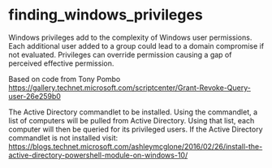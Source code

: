 # finding_windows_privileges
Windows privileges add to the complexity of Windows user permissions.
Each additional user added to a group could lead to a domain compromise if not evaluated. 
Privileges can override permission causing a gap of perceived effective permission.

Based on code from Tony Pombo
https://gallery.technet.microsoft.com/scriptcenter/Grant-Revoke-Query-user-26e259b0

The Active Directory commandlet to be installed. 
Using the commandlet, a list of computers will be pulled from Active Directory. 
Using that list, each computer will then be queried for its privileged users. 
If the Active Directory commandlet is not installed visit: 
https://blogs.technet.microsoft.com/ashleymcglone/2016/02/26/install-the-active-directory-powershell-module-on-windows-10/


